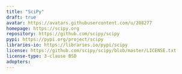 ```yaml
---
title: "SciPy"
draft: true
avatar: https://avatars.githubusercontent.com/u/288277
homepage: https://scipy.org
repository: https://github.com/scipy/scipy
pypi: https://pypi.org/project/scipy
libraries-io: https://libraries.io/pypi/scipy
license: https://github.com/scipy/scipy/blob/master/LICENSE.txt
license-type: 3-clause BSD
adopters:
---
```


